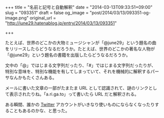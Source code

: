 +++
title = "名前と記号と自動解釈"
date = "2014-03-13T09:33:51+09:00"
slug = "093351"
draft = false
og_image = "post/2014/03/13/093351-og-image.png"
original_url = "http://june29.hatenablog.jp/entry/2014/03/13/093351"

+++

<p>たとえば、世界のどこかの大物ミュージシャンが「@june29」という題名の曲をリリースしたらどうなるだろうか。たとえば、世界のどこかの著名な人物が「@june29」という題名の書籍を出版したらどうなるだろうか。</p>
<p>文中の「@」ではじまる文字列だったり、「#」ではじまる文字列だったりが、特別な意味を、特別な機能を有してしまっていて、それを機械的に解釈するパーサなんかもたくさんある。</p>
<p>メールに書いた文章の一部がたまたま URL として認識されて、謎のリンクとして表示されたりね。「a.ri.ga.to」って書いたら URL だと解釈される。</p>
<p>ある瞬間、誰かの <a class="keyword" href="http://d.hatena.ne.jp/keyword/Twitter">Twitter</a> アカウントがいきなり使いものにならなくなったりすることもあるのかな、と思った。</p>
